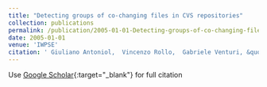 ```yaml
---
title: "Detecting groups of co-changing files in CVS repositories"
collection: publications
permalink: /publication/2005-01-01-Detecting-groups-of-co-changing-files-in-CVS-repositories
date: 2005-01-01
venue: 'IWPSE'
citation: ' Giuliano Antoniol,  Vincenzo Rollo,  Gabriele Venturi, &quot;Detecting groups of co-changing files in CVS repositories.&quot; IWPSE, 2005.'
---
```

Use [Google Scholar](https://scholar.google.com/scholar?q=Detecting+groups+of+co+changing+files+in+CVS+repositories){:target="_blank"} for full citation